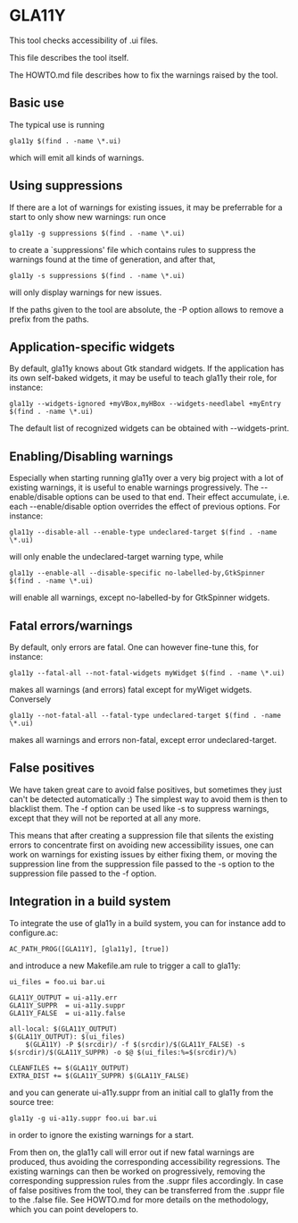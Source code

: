 GLA11Y
======

This tool checks accessibility of .ui files.

This file describes the tool itself.

The HOWTO.md file describes how to fix the warnings raised by the tool.


Basic use
---------

The typical use is running

	gla11y $(find . -name \*.ui)

which will emit all kinds of warnings.


Using suppressions
------------------

If there are a lot of warnings for existing issues, it may be preferrable for a
start to only show new warnings: run once

	gla11y -g suppressions $(find . -name \*.ui)

to create a `suppressions' file which contains rules to suppress the warnings
found at the time of generation, and after that,

	gla11y -s suppressions $(find . -name \*.ui)

will only display warnings for new issues.

If the paths given to the tool are absolute, the -P option allows to remove a
prefix from the paths.


Application-specific widgets
----------------------------

By default, gla11y knows about Gtk standard widgets.  If the application has
its own self-baked widgets, it may be useful to teach gla11y their role, for
instance:

	gla11y --widgets-ignored +myVBox,myHBox --widgets-needlabel +myEntry $(find . -name \*.ui)

The default list of recognized widgets can be obtained with --widgets-print.


Enabling/Disabling warnings
---------------------------

Especially when starting running gla11y over a very big project with a lot
of existing warnings, it is useful to enable warnings progressively. The
--enable/disable options can be used to that end. Their effect accumulate, i.e.
each --enable/disable option overrides the effect of previous options. For
instance:

	gla11y --disable-all --enable-type undeclared-target $(find . -name \*.ui)

will only enable the undeclared-target warning type, while

	gla11y --enable-all --disable-specific no-labelled-by,GtkSpinner $(find . -name \*.ui)

will enable all warnings, except no-labelled-by for GtkSpinner widgets.


Fatal errors/warnings
---------------------

By default, only errors are fatal.  One can however fine-tune this, for instance:

	gla11y --fatal-all --not-fatal-widgets myWidget $(find . -name \*.ui)

makes all warnings (and errors) fatal except for myWiget widgets.  Conversely

	gla11y --not-fatal-all --fatal-type undeclared-target $(find . -name \*.ui)

makes all warnings and errors non-fatal, except error undeclared-target.


False positives
---------------

We have taken great care to avoid false positives, but sometimes they just can't
be detected automatically :) The simplest way to avoid them is then to blacklist
them. The -f option can be used like -s to suppress warnings, except that they
will not be reported at all any more.

This means that after creating a suppression file that silents the existing
errors to concentrate first on avoiding new accessibility issues, one can work
on warnings for existing issues by either fixing them, or moving the suppression
line from the suppression file passed to the -s option to the suppression file
passed to the -f option.


Integration in a build system
-----------------------------

To integrate the use of gla11y in a build system, you can for instance add to
configure.ac:

	AC_PATH_PROG([GLA11Y], [gla11y], [true])

and introduce a new Makefile.am rule to trigger a call to gla11y:

	ui_files = foo.ui bar.ui

	GLA11Y_OUTPUT = ui-a11y.err
	GLA11Y_SUPPR  = ui-a11y.suppr
	GLA11Y_FALSE  = ui-a11y.false

	all-local: $(GLA11Y_OUTPUT)
	$(GLA11Y_OUTPUT): $(ui_files)
		$(GLA11Y) -P $(srcdir)/ -f $(srcdir)/$(GLA11Y_FALSE) -s $(srcdir)/$(GLA11Y_SUPPR) -o $@ $(ui_files:%=$(srcdir)/%)

	CLEANFILES += $(GLA11Y_OUTPUT)
	EXTRA_DIST += $(GLA11Y_SUPPR) $(GLA11Y_FALSE)

and you can generate ui-a11y.suppr from an initial call to gla11y from the
source tree:

	gla11y -g ui-a11y.suppr foo.ui bar.ui

in order to ignore the existing warnings for a start.


From then on, the gla11y call will error out if new fatal warnings are produced,
thus avoiding the corresponding accessibility regressions.  The existing
warnings can then be worked on progressively, removing the corresponding
suppression rules from the .suppr files accordingly.  In case of false positives
from the tool, they can be transferred from the .suppr file to the .false file.
See HOWTO.md for more details on the methodology, which you can point developers
to.
